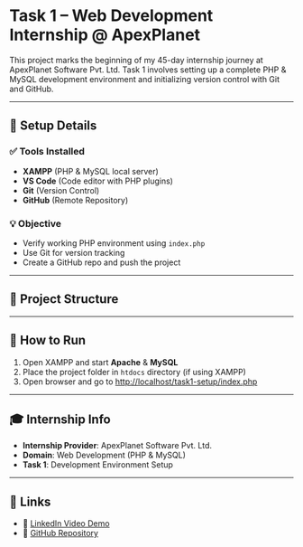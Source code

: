 # Task 1 – Web Development Internship @ ApexPlanet

This project marks the beginning of my 45-day internship journey at ApexPlanet Software Pvt. Ltd. Task 1 involves setting up a complete PHP & MySQL development environment and initializing version control with Git and GitHub.

---

## 🔧 Setup Details

### ✅ Tools Installed
- **XAMPP** (PHP & MySQL local server)
- **VS Code** (Code editor with PHP plugins)
- **Git** (Version Control)
- **GitHub** (Remote Repository)

### 💡 Objective
- Verify working PHP environment using `index.php`
- Use Git for version tracking
- Create a GitHub repo and push the project

---

## 📂 Project Structure


---

## 🚀 How to Run

1. Open XAMPP and start **Apache** & **MySQL**
2. Place the project folder in `htdocs` directory (if using XAMPP)
3. Open browser and go to [http://localhost/task1-setup/index.php](http://localhost/task1-setup/index.php)





---

## 🎓 Internship Info

- **Internship Provider**: ApexPlanet Software Pvt. Ltd.
- **Domain**: Web Development (PHP & MySQL)
- **Task 1**: Development Environment Setup

---

## 🔗 Links

- 🔗 [LinkedIn Video Demo](https://linkedin.com/your-video-link-here)
- 🔗 [GitHub Repository](https://github.com/hemapravallika24/Web-dev-env-setup)
